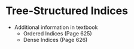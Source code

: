 # Tree-Structured Indices

- Additional information in textbook
  - Ordered Indices (Page 625)
  - Dense Indices (Page 626)

